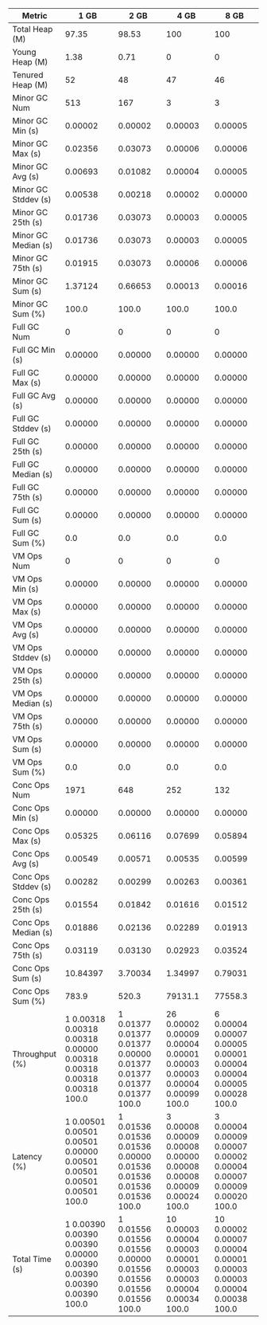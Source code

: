 | Metric | 1 GB | 2 GB | 4 GB | 8 GB |
|------|----|----|----|----|
| Total Heap (M) | 97.35 | 98.53 | 100 | 100 |
| Young Heap (M) | 1.38 | 0.71 | 0 | 0 |
| Tenured Heap (M) | 52 | 48 | 47 | 46 |
| Minor GC Num | 513 | 167 | 3 | 3 |
| Minor GC Min (s) | 0.00002 | 0.00002 | 0.00003 | 0.00005 |
| Minor GC Max (s) | 0.02356 | 0.03073 | 0.00006 | 0.00006 |
| Minor GC Avg (s) | 0.00693 | 0.01082 | 0.00004 | 0.00005 |
| Minor GC Stddev (s) | 0.00538 | 0.00218 | 0.00002 | 0.00000 |
| Minor GC 25th (s) | 0.01736 | 0.03073 | 0.00003 | 0.00005 |
| Minor GC Median (s) | 0.01736 | 0.03073 | 0.00003 | 0.00005 |
| Minor GC 75th (s) | 0.01915 | 0.03073 | 0.00006 | 0.00006 |
| Minor GC Sum (s) | 1.37124 | 0.66653 | 0.00013 | 0.00016 |
| Minor GC Sum (%) | 100.0 | 100.0 | 100.0 | 100.0 |
| Full GC Num | 0 | 0 | 0 | 0 |
| Full GC Min (s) | 0.00000 | 0.00000 | 0.00000 | 0.00000 |
| Full GC Max (s) | 0.00000 | 0.00000 | 0.00000 | 0.00000 |
| Full GC Avg (s) | 0.00000 | 0.00000 | 0.00000 | 0.00000 |
| Full GC Stddev (s) | 0.00000 | 0.00000 | 0.00000 | 0.00000 |
| Full GC 25th (s) | 0.00000 | 0.00000 | 0.00000 | 0.00000 |
| Full GC Median (s) | 0.00000 | 0.00000 | 0.00000 | 0.00000 |
| Full GC 75th (s) | 0.00000 | 0.00000 | 0.00000 | 0.00000 |
| Full GC Sum (s) | 0.00000 | 0.00000 | 0.00000 | 0.00000 |
| Full GC Sum (%) | 0.0 | 0.0 | 0.0 | 0.0 |
| VM Ops Num | 0 | 0 | 0 | 0 |
| VM Ops Min (s) | 0.00000 | 0.00000 | 0.00000 | 0.00000 |
| VM Ops Max (s) | 0.00000 | 0.00000 | 0.00000 | 0.00000 |
| VM Ops Avg (s) | 0.00000 | 0.00000 | 0.00000 | 0.00000 |
| VM Ops Stddev (s) | 0.00000 | 0.00000 | 0.00000 | 0.00000 |
| VM Ops 25th (s) | 0.00000 | 0.00000 | 0.00000 | 0.00000 |
| VM Ops Median (s) | 0.00000 | 0.00000 | 0.00000 | 0.00000 |
| VM Ops 75th (s) | 0.00000 | 0.00000 | 0.00000 | 0.00000 |
| VM Ops Sum (s) | 0.00000 | 0.00000 | 0.00000 | 0.00000 |
| VM Ops Sum (%) | 0.0 | 0.0 | 0.0 | 0.0 |
| Conc Ops Num | 1971 | 648 | 252 | 132 |
| Conc Ops Min (s) | 0.00000 | 0.00000 | 0.00000 | 0.00000 |
| Conc Ops Max (s) | 0.05325 | 0.06116 | 0.07699 | 0.05894 |
| Conc Ops Avg (s) | 0.00549 | 0.00571 | 0.00535 | 0.00599 |
| Conc Ops Stddev (s) | 0.00282 | 0.00299 | 0.00263 | 0.00361 |
| Conc Ops 25th (s) | 0.01554 | 0.01842 | 0.01616 | 0.01512 |
| Conc Ops Median (s) | 0.01886 | 0.02136 | 0.02289 | 0.01913 |
| Conc Ops 75th (s) | 0.03119 | 0.03130 | 0.02923 | 0.03524 |
| Conc Ops Sum (s) | 10.84397 | 3.70034 | 1.34997 | 0.79031 |
| Conc Ops Sum (%) | 783.9 | 520.3 | 79131.1 | 77558.3 |
| Throughput (%) | 1	0.00318	0.00318	0.00318	0.00000	0.00318	0.00318	0.00318	0.00318	100.0 | 1	0.01377	0.01377	0.01377	0.00000	0.01377	0.01377	0.01377	0.01377	100.0 | 26	0.00002	0.00009	0.00004	0.00001	0.00003	0.00003	0.00004	0.00099	100.0 | 6	0.00004	0.00007	0.00005	0.00001	0.00004	0.00004	0.00005	0.00028	100.0 |
| Latency (%) | 1	0.00501	0.00501	0.00501	0.00000	0.00501	0.00501	0.00501	0.00501	100.0 | 1	0.01536	0.01536	0.01536	0.00000	0.01536	0.01536	0.01536	0.01536	100.0 | 3	0.00008	0.00009	0.00008	0.00000	0.00008	0.00008	0.00009	0.00024	100.0 | 3	0.00004	0.00009	0.00007	0.00002	0.00004	0.00007	0.00009	0.00020	100.0 |
| Total Time (s) | 1	0.00390	0.00390	0.00390	0.00000	0.00390	0.00390	0.00390	0.00390	100.0 | 1	0.01556	0.01556	0.01556	0.00000	0.01556	0.01556	0.01556	0.01556	100.0 | 10	0.00003	0.00004	0.00003	0.00001	0.00003	0.00003	0.00004	0.00034	100.0 | 10	0.00002	0.00007	0.00004	0.00001	0.00003	0.00003	0.00004	0.00038	100.0 |

